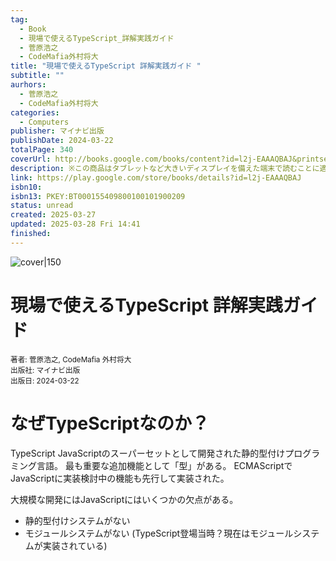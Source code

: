 ```yaml
---
tag:
  - Book
  - 現場で使えるTypeScript_詳解実践ガイド
  - 菅原浩之
  - CodeMafia外村将大
title: "現場で使えるTypeScript 詳解実践ガイド "
subtitle: ""
aurhors:
  - 菅原浩之
  - CodeMafia外村将大
categories:
  - Computers
publisher: マイナビ出版
publishDate: 2024-03-22
totalPage: 340
coverUrl: http://books.google.com/books/content?id=l2j-EAAAQBAJ&printsec=frontcover&img=1&zoom=1&edge=curl&source=gbs_api
description: ※この商品はタブレットなど大きいディスプレイを備えた端末で読むことに適しています。また、文字だけを拡大することや、文字列のハイライト、検索、辞書の参照、引用などの機能が使用できません。 これさえあれば、TypeScriptで困らない！ 本書は、TypeScriptの入門者を対象にしています。 TypeScriptの基本から始め、その主要な概念や機能について解説していきます。後半の章では応用的な内容を取り上げています。さらに最終章では、ハンズオン形式でのアプリケーション開発を通じて、学んだ内容の実践的に活用します。 Chapter1 イントロダクション Chapter2 TypeScriptの基礎知識 Chapter3 基本の型 Chapter4 クラスとインターフェイス Chapter5 型の高度な概念 Chapter6 ジェネリクス Chapter7 デコレータ Chapter8 モジュールとライブラリ Chapter9 TSConfigファイルの設定 Chapter10 アプリケーションの作成 Appendix JavaScript Lessons 著者：菅原 浩之（すがはら ひろゆき） 1987年、兵庫県姫路市生まれ。2012年、北海道大学応用物理学専攻修了。同年、大手電気機器メーカーに入社。産業用光源の光学設計や熱設計に携わり、欧米向けの製品開発の主担当として設計や海外製造ラインの立ち上げに従事。 趣味で始めたプログラミング学習を通じて、その面白さと可能性に惹かれ、ソフトウェアエンジニアとしてLeapIn株式会社に入社。現在は、同社にてスマホアプリやWebアプリの開発と新規サービスの立ち上げに従事。 監修者：外村 将大（とのむら まさひろ） 1987年、大阪府枚方市生まれ。2012年、北海道大学応用物理学専攻修了。同年、ソフトバンク株式会社入社。システムエンジニアとしてシステムの設計、開発、運用に従事。2016年、世界的なIT起業家になることを夢見て独立。その後、フリーのWeb開発者として働くかたわら、数々のネットサービスの立ち上げを試みるが尽く失敗。2019年、CodeMafiaのハンドルネームで、インターネット上でプログラミング講師として活動を開始。オンライン学習サイト（Udemy）で動画形式のプログラミング学習教材の提供を開始し、受講者数は9万人を突破。LeapIn株式会社代表。著書に「独習JavaScript新版」。 ※この商品は固定レイアウト型の電子書籍です。 ※この商品はタブレットなど大きいディスプレイを備えた端末で読むことに適しています。また、文字列のハイライトや検索、辞書の参照、引用などの機能が使用できません。 ※お使いの端末で無料サンプルをお試しいただいた上でのご購入をお願いいたします。 ※本書内容はカラーで制作されているため、カラー表示可能な端末での閲覧を推奨いたします
link: https://play.google.com/store/books/details?id=l2j-EAAAQBAJ
isbn10: 
isbn13: PKEY:BT000155409800100101900209
status: unread
created: 2025-03-27
updated: 2025-03-28 Fri 14:41
finished: 
---
```

![cover|150](http://books.google.com/books/content?id=l2j-EAAAQBAJ&printsec=frontcover&img=1&zoom=1&edge=curl&source=gbs_api)

# 現場で使えるTypeScript 詳解実践ガイド 

<small>著者: 菅原浩之, CodeMafia 外村将大</small>  
<small>出版社: マイナビ出版</small>  
<small>出版日: 2024-03-22</small>

# なぜTypeScriptなのか？

TypeScript
JavaScriptのスーパーセットとして開発された静的型付けプログラミング言語。
最も重要な追加機能として「型」がある。
ECMAScriptでJavaScriptに実装検討中の機能も先行して実装された。

大規模な開発にはJavaScriptにはいくつかの欠点がある。
- 静的型付けシステムがない
- モジュールシステムがない
  (TypeScript登場当時？現在はモジュールシステムが実装されている)